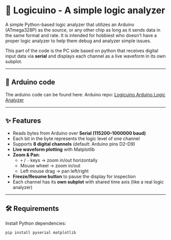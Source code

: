 # 🧩 Logicuino - A simple logic analyzer

A simple Python-based logic analyzer that utilizes an Arduino (ATmega328P) as the source, or any other chip as long as it sends data in the same format and rate.
It is intended for hobbiest who doesn't have a proper logic analyzer to help them debug and analyzer simple issues. 

This part of the code is the PC side based on python that receives digital input data via **serial** and displays each channel as a live waveform in its own subplot.

---

## 🔌 Arduino code 
The arduino code can be found here:
Arduino repo: [Logicuino Arduino Logic Analyzer](https://github.com/fduraibi/Logicuino-Logic-Analyzer)  

---

## ✨ Features
- Reads bytes from Arduino over **Serial (115200–1000000 baud)**  
- Each bit in the byte represents the logic level of one channel  
- Supports **8 digital channels** (default: Arduino pins D2–D9)  
- **Live waveform plotting** with Matplotlib  
- **Zoom & Pan**:
  - `+` / `-` keys → zoom in/out horizontally  
  - Mouse wheel → zoom in/out  
  - Left mouse drag → pan left/right  
- **Freeze/Resume button** to pause the display for inspection  
- Each channel has its **own subplot** with shared time axis (like a real logic analyzer)

---

## 🛠 Requirements
Install Python dependencies:

```bash
pip install pyserial matplotlib
```